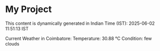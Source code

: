 # My Project

This content is dynamically generated in Indian Time (IST): 2025-06-02 11:51:13 IST


Current Weather in Coimbatore:
Temperature: 30.88 °C
Condition: few clouds
